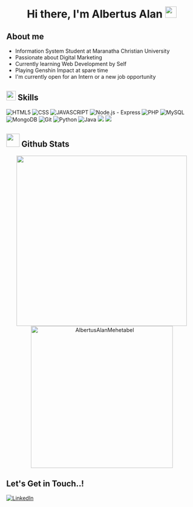 <h1 align="center"><b>Hi there, I'm Albertus Alan </b><img src="https://media.giphy.com/media/hvRJCLFzcasrR4ia7z/giphy.gif" width="30"></h1>

## <b>About me</b>

- Information System Student at Maranatha Christian University
- Passionate about Digital Marketing
- Currently learning Web Development by Self
- Playing Genshin Impact at spare time
- I'm currently open for an Intern or a new job opportunity

## <img src="https://media2.giphy.com/media/QssGEmpkyEOhBCb7e1/giphy.gif?cid=ecf05e47a0n3gi1bfqntqmob8g9aid1oyj2wr3ds3mg700bl&rid=giphy.gif" width ="25"><b> Skills</b>

<p align="center">

![HTML5](https://img.shields.io/badge/HTML5-E34F26?logo=html5&logoColor=white&labelColor=E34F26&style=flat) ![CSS](https://img.shields.io/badge/CSS-1572B6?logo=css3&logoColor=white&labelColor=1572B6&style=flat) ![JAVASCRIPT](https://img.shields.io/badge/JavaScript-F7DF1E?logo=javascript&logoColor=white&labelColor=F7DF1E&style=flat) ![Node.js - Express](https://img.shields.io/badge/Node.js-Express-339933?logo=node.js&logoColor=white&labelColor=339933&style=flat) ![PHP](https://img.shields.io/badge/PHP-777BB4?logo=php&logoColor=white&labelColor=777BB4&style=flat) ![MySQL](https://img.shields.io/badge/MySQL-4479A1?logo=mysql&logoColor=white&labelColor=4479A1&style=flat)
![MongoDB](https://img.shields.io/badge/MongoDB-47A248?logo=mongodb&logoColor=white&labelColor=47A248&style=flat) ![Git](https://img.shields.io/badge/Git-F05032?logo=git&logoColor=white&labelColor=F05032&style=flat) ![Python](https://img.shields.io/badge/Python-3776AB?logo=python&logoColor=white&labelColor=3776AB&style=flat) ![Java](https://img.shields.io/badge/Java-ED8B00?logo=java&logoColor=white&labelColor=ED8B00&style=flat) ![](https://img.shields.io/badge/Digital%20Marketing-007BFF?logo=google-ads&logoColor=white&labelColor=007BFF&style=flat) ![](https://img.shields.io/badge/SEO-28A745?logo=google-analytics&logoColor=white&labelColor=28A745&style=flat)

</p>

## <img src="https://media.giphy.com/media/iY8CRBdQXODJSCERIr/giphy.gif" width="35"><b> Github Stats </b>

<div align="center">
<a href="https://github.com/AlbertusAlanMehetabel/">
  <img src="https://github-readme-stats.vercel.app/api?username=AlbertusAlanMehetabel&include_all_commits=true&count_private=true&show_icons=true&line_height=20&title_color=7A7ADB&icon_color=2234AE&text_color=D3D3D3&bg_color=0,000000,130F40" width="450"/>
  <img src="https://github-readme-stats.vercel.app/api/top-langs?username=AlbertusAlanMehetabel&show_icons=true&locale=en&layout=compact&line_height=20&title_color=7A7ADB&icon_color=2234AE&text_color=D3D3D3&bg_color=0,000000,130F40" width="375"  alt="AlbertusAlanMehetabel"/>
</a>
</div>

## <b> Let's Get in Touch..!</b>

[![LinkedIn](https://img.shields.io/badge/LinkedIn-0077B5?logo=linkedin&logoColor=white&labelColor=0077B5&style=flat)](https://www.linkedin.com/in/albertus-alan-mehetabel/)
